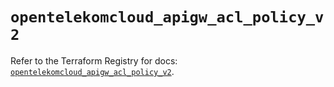# `opentelekomcloud_apigw_acl_policy_v2`

Refer to the Terraform Registry for docs: [`opentelekomcloud_apigw_acl_policy_v2`](https://registry.terraform.io/providers/opentelekomcloud/opentelekomcloud/1.36.16/docs/resources/apigw_acl_policy_v2).
